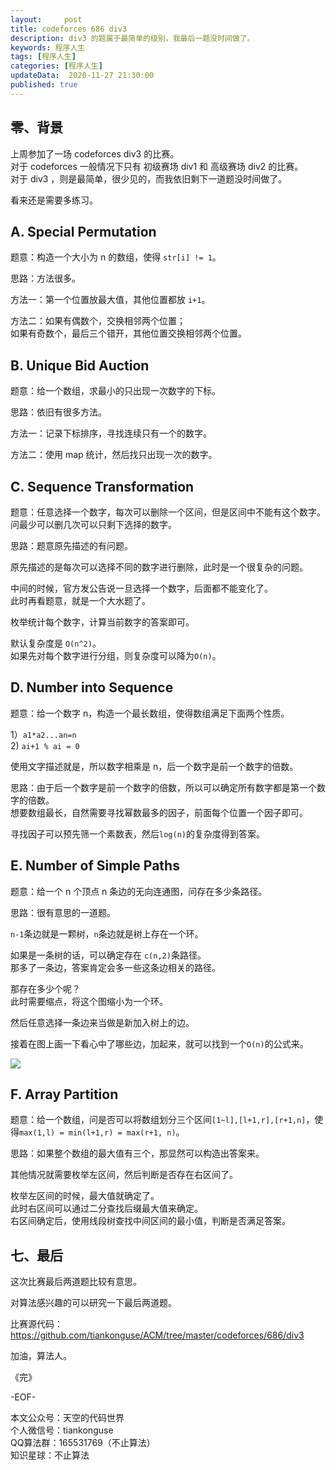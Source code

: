 ```yaml
---   
layout:     post  
title: codeforces 686 div3 
description: div3 的题属于最简单的级别，我最后一题没时间做了。  
keywords: 程序人生  
tags: [程序人生]    
categories: [程序人生]  
updateData:  2020-11-27 21:30:00  
published: true  
---  
```



## 零、背景  


上周参加了一场 codeforces div3 的比赛。  
对于 codeforces 一般情况下只有 初级赛场 div1 和 高级赛场 div2 的比赛。  
对于 div3 ，则是最简单，很少见的，而我依旧剩下一道题没时间做了。  


看来还是需要多练习。  


## A. Special Permutation  


题意：构造一个大小为 n 的数组，使得 `str[i] != 1`。  


思路：方法很多。  


方法一：第一个位置放最大值，其他位置都放 `i+1`。  


方法二：如果有偶数个，交换相邻两个位置；  
如果有奇数个，最后三个错开，其他位置交换相邻两个位置。  


## B. Unique Bid Auction  


题意：给一个数组，求最小的只出现一次数字的下标。  


思路：依旧有很多方法。  


方法一：记录下标排序，寻找连续只有一个的数字。  


方法二：使用 map 统计，然后找只出现一次的数字。  



## C. Sequence Transformation  


题意：任意选择一个数字，每次可以删除一个区间，但是区间中不能有这个数字。  
问最少可以删几次可以只剩下选择的数字。  


思路：题意原先描述的有问题。  


原先描述的是每次可以选择不同的数字进行删除，此时是一个很复杂的问题。  


中间的时候，官方发公告说一旦选择一个数字，后面都不能变化了。  
此时再看题意，就是一个大水题了。  


枚举统计每个数字，计算当前数字的答案即可。  


默认复杂度是 `O(n^2)`。  
如果先对每个数字进行分组，则复杂度可以降为`O(n)`。  


## D. Number into Sequence  


题意：给一个数字 n，构造一个最长数组，使得数组满足下面两个性质。  


1）`a1*a2...an=n`  
2) `ai+1 % ai = 0`  


使用文字描述就是，所以数字相乘是 n，后一个数字是前一个数字的倍数。  


思路：由于后一个数字是前一个数字的倍数，所以可以确定所有数字都是第一个数字的倍数。  
想要数组最长，自然需要寻找幂数最多的因子，前面每个位置一个因子即可。  


寻找因子可以预先筛一个素数表，然后`log(n)`的复杂度得到答案。  


## E. Number of Simple Paths  


题意：给一个 n 个顶点 n 条边的无向连通图，问存在多少条路径。  


思路：很有意思的一道题。  


`n-1`条边就是一颗树，`n`条边就是树上存在一个环。  


如果是一条树的话，可以确定存在 `c(n,2)`条路径。  
那多了一条边，答案肯定会多一些这条边相关的路径。  


那存在多少个呢？  
此时需要缩点，将这个图缩小为一个环。  


然后任意选择一条边来当做是新加入树上的边。  


接着在图上画一下看心中了哪些边，加起来，就可以找到一个`O(n)`的公式来。  


![](http://res2020.tiankonguse.com/images/2020/11/27/001.png)  


## F. Array Partition  


题意：给一个数组，问是否可以将数组划分三个区间`[1~l],[l+1,r],[r+1,n]`，使得`max(1,l) = min(l+1,r) = max(r+1, n)`。  


思路：如果整个数组的最大值有三个，那显然可以构造出答案来。  


其他情况就需要枚举左区间，然后判断是否存在右区间了。  


枚举左区间的时候，最大值就确定了。  
此时右区间可以通过二分查找后缀最大值来确定。  
右区间确定后，使用线段树查找中间区间的最小值，判断是否满足答案。  


## 七、最后  


这次比赛最后两道题比较有意思。  


对算法感兴趣的可以研究一下最后两道题。  


比赛源代码：  
https://github.com/tiankonguse/ACM/tree/master/codeforces/686/div3  



加油，算法人。  


《完》  


-EOF-  



本文公众号：天空的代码世界  
个人微信号：tiankonguse  
QQ算法群：165531769（不止算法）  
知识星球：不止算法  

